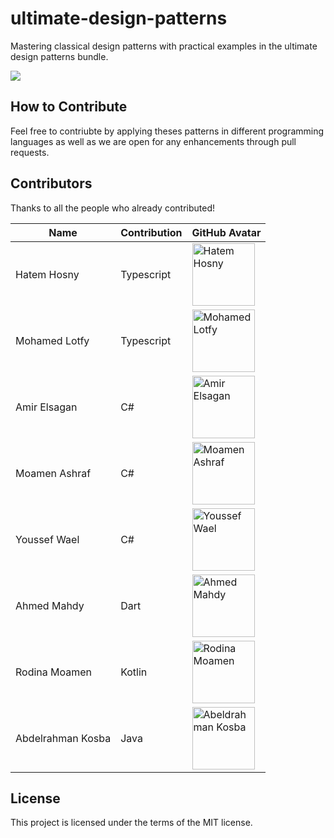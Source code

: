 # ultimate-design-patterns

Mastering classical design patterns with practical examples in the ultimate design patterns bundle.
<p>
  <a href="https://www.udemy.com/course/ultimate-design-patterns/?referralCode=C4486750B8FA2ABC3F46"><img src="images/ultimate-design-patterns.png" /> </a>
</p>

## How to Contribute

Feel free to contriubte by applying theses patterns in different programming languages as well as we are open for any enhancements through pull requests.

## Contributors

Thanks to all the people who already contributed!

| Name           | Contribution     | GitHub Avatar                                     |
|----------------|------------------|---------------------------------------------------|
| Hatem Hosny    | Typescript       | <img src="https://github.com/hatemhosny.png" alt="Hatem Hosny" width="100" height="100"> |
| Mohamed Lotfy  | Typescript       | <img src="https://github.com/mohamedlotfe.png" alt="Mohamed Lotfy" width="100" height="100">|
| Amir Elsagan   | C#               | <img src="https://github.com/amirosagan.png" alt="Amir Elsagan" width="100" height="100">|
| Moamen Ashraf  | C#               | <img src="https://github.com/moamen189.png" alt="Moamen Ashraf" width="100" height="100">|
| Youssef Wael   | C#               | <img src="https://github.com/YoussefWaelMohamedLotfy.png" alt="Youssef Wael" width="100" height="100">|
| Ahmed Mahdy    | Dart             | <img src="https://github.com/elnaddar.png" alt="Ahmed Mahdy" width="100" height="100">|
| Rodina Moamen  | Kotlin           | <img src="https://github.com/rodinamomen.png" alt="Rodina Moamen" width="100" height="100">|
| Abdelrahman Kosba  | Java           | <img src="https://github.com/abdelrahamn-kosba.png" alt="Abeldrahman Kosba" width="100" height="100">|

## License

This project is licensed under the terms of the MIT license.
